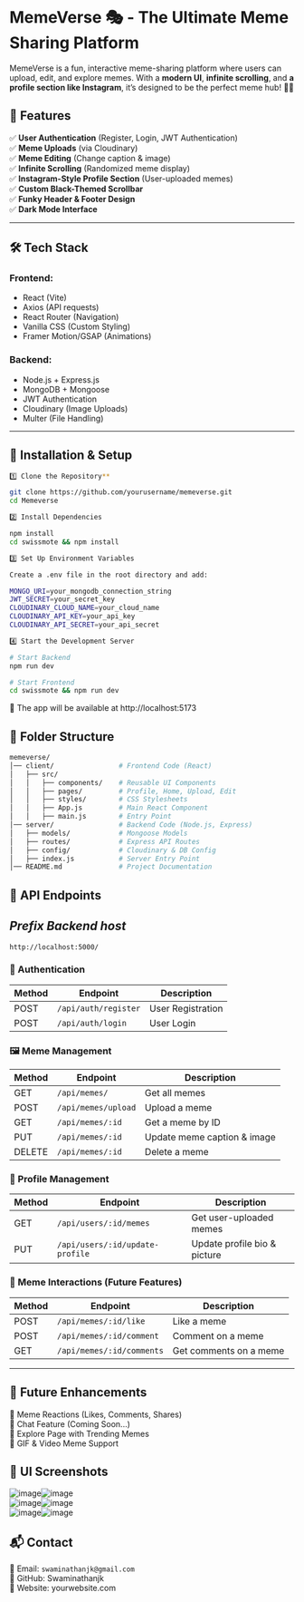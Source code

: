 # MemeVerse 🎭 - The Ultimate Meme Sharing Platform

MemeVerse is a fun, interactive meme-sharing platform where users can upload, edit, and explore memes. With a **modern UI**, **infinite scrolling**, and **a profile section like Instagram**, it’s designed to be the perfect meme hub! 🚀🔥

## **🚀 Features**
✅ **User Authentication** (Register, Login, JWT Authentication)  
✅ **Meme Uploads** (via Cloudinary)  
✅ **Meme Editing** (Change caption & image)  
✅ **Infinite Scrolling** (Randomized meme display)  
✅ **Instagram-Style Profile Section** (User-uploaded memes)  
✅ **Custom Black-Themed Scrollbar**  
✅ **Funky Header & Footer Design**  
✅ **Dark Mode Interface**  

---

## **🛠 Tech Stack**
### **Frontend:**
- React (Vite)
- Axios (API requests)
- React Router (Navigation)
- Vanilla CSS (Custom Styling)
- Framer Motion/GSAP (Animations)

### **Backend:**
- Node.js + Express.js
- MongoDB + Mongoose
- JWT Authentication
- Cloudinary (Image Uploads)
- Multer (File Handling)

---

## **📌 Installation & Setup**
```sh
1️⃣ Clone the Repository**

git clone https://github.com/yourusername/memeverse.git
cd Memeverse

2️⃣ Install Dependencies

npm install
cd swissmote && npm install

3️⃣ Set Up Environment Variables

Create a .env file in the root directory and add:

MONGO_URI=your_mongodb_connection_string
JWT_SECRET=your_secret_key
CLOUDINARY_CLOUD_NAME=your_cloud_name
CLOUDINARY_API_KEY=your_api_key
CLOUDINARY_API_SECRET=your_api_secret

4️⃣ Start the Development Server

# Start Backend
npm run dev

# Start Frontend
cd swissmote && npm run dev
```
🚀 The app will be available at http://localhost:5173

## **📂 Folder Structure**
```bash
memeverse/
│── client/                # Frontend Code (React)
│   ├── src/
│   │   ├── components/    # Reusable UI Components
│   │   ├── pages/         # Profile, Home, Upload, Edit
│   │   ├── styles/        # CSS Stylesheets
│   │   ├── App.js         # Main React Component
│   │   ├── main.js        # Entry Point
│── server/                # Backend Code (Node.js, Express)
│   ├── models/            # Mongoose Models
│   ├── routes/            # Express API Routes
│   ├── config/            # Cloudinary & DB Config
│   ├── index.js           # Server Entry Point
│── README.md              # Project Documentation
```
## 📜 API Endpoints

## *Prefix Backend host*
`http://localhost:5000/`

### 🔐 Authentication
| Method | Endpoint            | Description           |
|--------|---------------------|-----------------------|
| POST   | `/api/auth/register` | User Registration |
| POST   | `/api/auth/login`    | User Login |

### 🖼 Meme Management
| Method | Endpoint                  | Description |
|--------|---------------------------|-------------|
| GET    | `/api/memes/`              | Get all memes |
| POST   | `/api/memes/upload`        | Upload a meme |
| GET    | `/api/memes/:id`           | Get a meme by ID |
| PUT    | `/api/memes/:id`           | Update meme caption & image |
| DELETE | `/api/memes/:id`           | Delete a meme |

### 👤 Profile Management
| Method | Endpoint                        | Description |
|--------|---------------------------------|-------------|
| GET    | `/api/users/:id/memes`         | Get user-uploaded memes |
| PUT    | `/api/users/:id/update-profile` | Update profile bio & picture |

### 🔄 Meme Interactions (Future Features)
| Method | Endpoint                         | Description |
|--------|----------------------------------|-------------|
| POST   | `/api/memes/:id/like`           | Like a meme |
| POST   | `/api/memes/:id/comment`        | Comment on a meme |
| GET    | `/api/memes/:id/comments`       | Get comments on a meme |

---

## **🎯 Future Enhancements**
📌 Meme Reactions (Likes, Comments, Shares)\
📌 Chat Feature (Coming Soon...)\
📌 Explore Page with Trending Memes\
📌 GIF & Video Meme Support

## **🎨 UI Screenshots**
![image](https://github.com/user-attachments/assets/0bd1866c-3e51-46af-8b82-716339836e70)![image](https://github.com/user-attachments/assets/87e12697-9088-4c67-97c7-51989c7c9180)\
![image](https://github.com/user-attachments/assets/528db414-9d90-420f-9002-121d611b889e)![image](https://github.com/user-attachments/assets/a976609a-fc2b-4f09-8baf-2d3e8eae5882)\
![image](https://github.com/user-attachments/assets/cd6274f3-5e31-4659-95d9-d45d3fa3884f)![image](https://github.com/user-attachments/assets/b76c2900-f572-4092-9411-99e5e2ed1f6b)

## **📬 Contact**
📧 Email: `swaminathanjk@gmail.com`\
🐙 GitHub: Swaminathanjk\
🔗 Website: yourwebsite.com
